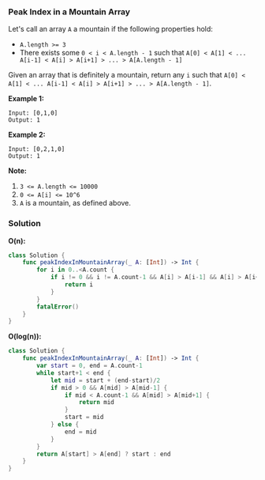 
### Peak Index in a Mountain Array

Let's call an array `A` a mountain if the following properties hold:

* `A.length >= 3`
* There exists some `0 < i < A.length - 1` such that `A[0] < A[1] < ... A[i-1] < A[i] > A[i+1] > ... > A[A.length - 1]`

Given an array that is definitely a mountain, return any `i` such that `A[0] < A[1] < ... A[i-1] < A[i] > A[i+1] > ... > A[A.length - 1]`.

__Example 1:__
```
Input: [0,1,0]
Output: 1
```
__Example 2:__
```
Input: [0,2,1,0]
Output: 1
```

__Note:__
1. `3 <= A.length <= 10000`
2. `0 <= A[i] <= 10^6`
3. `A` is a mountain, as defined above.

### Solution
__O(n):__
```Swift
class Solution {
    func peakIndexInMountainArray(_ A: [Int]) -> Int {
        for i in 0..<A.count {
            if i != 0 && i != A.count-1 && A[i] > A[i-1] && A[i] > A[i+1] {
                return i
            }
        }
        fatalError()
    }
}
```
__O(log(n)):__
```Swift
class Solution {
    func peakIndexInMountainArray(_ A: [Int]) -> Int {
        var start = 0, end = A.count-1
        while start+1 < end {
            let mid = start + (end-start)/2
            if mid > 0 && A[mid] > A[mid-1] {
                if mid < A.count-1 && A[mid] > A[mid+1] {
                    return mid
                }
                start = mid
            } else {
                end = mid
            }
        }
        return A[start] > A[end] ? start : end
    }
}
```